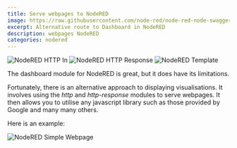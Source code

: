 ```yaml
---
title: Serve webpages to NodeRED
image: https://raw.githubusercontent.com/node-red/node-red-node-swagger/master/readme_images/Capture_00.PNG?raw=true
excerpt: Alternative route to Dashboard in NodeRED
description: webpages NodeRED
categories: nodered
---
```

![NodeRED HTTP In](https://github.com/raspberrypisig/raspberrypisig.github.io/raw/master/assets/images/nodered-httpin.jpg)
![NodeRED HTTP Response](https://github.com/raspberrypisig/raspberrypisig.github.io/raw/master/assets/images/nodered-httpresponse.jpg)
![NodeRED Template](https://github.com/raspberrypisig/raspberrypisig.github.io/raw/master/assets/images/nodered-template.jpg)

The dashboard module for NodeRED is great, but it does have its limitations. 

Fortunately, there is an alternative approach to displaying visualisations. It involves using the *http* and *http-response* modules
to serve webpages. It then allows you to utilise any javascript library such as those provided by Google and many many others.

Here is an example:

![NodeRED Simple Webpage](https://github.com/raspberrypisig/raspberrypisig.github.io/raw/master/assets/images/nodered-simplewebpagesetup.jpg)




